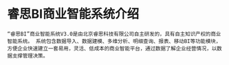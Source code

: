 
# 睿思BI商业智能系统介绍



    “睿思BI”商业智能系统V3.0是由北京睿思科技有限公司自主研发的，具有自主知识产权的商业智能系统。 系统包含数据导入、数据建模、多维分析、明细查询、报表、移动BI等功能模块，方便企业快速建立一套易用，灵活、低成本的商业智能平台，通过数据了解企业经营情况，以数据支撑管理决策。 

